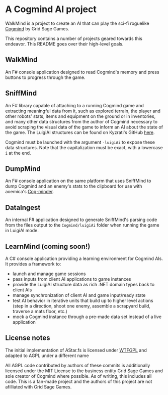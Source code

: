 # A Cogmind AI project

WalkMind is a project to create an AI that can play the sci-fi roguelike [Cogmind](https://gridsagegames.com/cogmind) by Grid Sage Games.

This repository contains a number of projects geared towards this endeavor. This README goes over their high-level goals.

## WalkMind

An F# console application designed to read Cogmind's memory and press buttons to progress through the game.

## SniffMind

An F# library capable of attaching to a running Cogmind game and extracting meaningful data from it, such as explored terrain, the player and other robots' stats, items and equipment on the ground or in inventories, and many other data structures from the author of Cogmind necessary to avoid scraping the visual data of the game to inform an AI about the state of the game. The LuigiAI structures can be found on Kyzrati's GitHub [here](https://github.com/Kyzrati/luigiai/tree/main).

Cogmind must be launched with the argument `-luigiAi` to expose these data structures. Note that the capitalization must be exact, with a lowercase `i` at the end.

## DumpMind

An F# console application on the same platform that uses SniffMind to dump Cogmind and an enemy's stats to the clipboard for use with aoemica's [Cog-minder](https://noemica.github.io/cog-minder/simulator.html).

## DataIngest

An internal F# application designed to generate SniffMind's parsing code from the files output to the `Cogmind/luigiAi` folder when running the game in LuigiAI mode.

## LearnMind (coming soon!)

A C# console application providing a learning environment for Cogmind AIs. It provides a framework to:
- launch and manage game sessions
- pass inputs from client AI applications to game instances
- provide the LuigiAI structure data as rich .NET domain types back to client AIs
- manage synchronization of client AI and game input/ready state
- test AI behavior in iterative units that build up to higher level actions (step in a direction, shoot one enemy, assemble a scrapyard build, traverse a mats floor, etc.)
- mock a Cogmind instance through a pre-made data set instead of a live application

## License notes

The initial implementation of AStar.fs is licensed under [WTFGPL](http://www.wtfpl.net/txt/copying/) and adapted to AGPL under a different name

All AGPL code contributed by authors of these commits is additionally licensed under the MIT License to the business entity Grid Sage Games and sole creator of Cogmind where possible. As of writing, this includes all code. This is a fan-made project and the authors of this project are not afilliated with Grid Sage Games.
